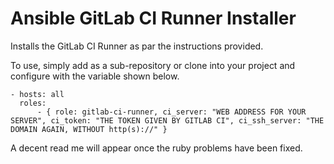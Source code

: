 # Ansible GitLab CI Runner Installer

Installs the GitLab CI Runner as par the instructions provided.

To use, simply add as a sub-repository or clone into your project and configure with the variable shown below.

```
- hosts: all
  roles:
      - { role: gitlab-ci-runner, ci_server: "WEB ADDRESS FOR YOUR SERVER", ci_token: "THE TOKEN GIVEN BY GITLAB CI", ci_ssh_server: "THE DOMAIN AGAIN, WITHOUT http(s)://" }
```

A decent read me will appear once the ruby problems have been fixed. 
